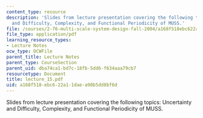 ```yaml
---
content_type: resource
description: 'Slides from lecture presentation covering the following topics: Uncertainty
  and Difficulty, Complexity, and Functional Periodicity of MUSS.'
file: /courses/2-76-multi-scale-system-design-fall-2004/a168f518ebc622a11daea90b5dd8bf6d_lecture_15.pdf
file_type: application/pdf
learning_resource_types:
- Lecture Notes
ocw_type: OCWFile
parent_title: Lecture Notes
parent_type: CourseSection
parent_uid: dba74ca1-bd7c-18fb-5dd6-f634aaa79cb7
resourcetype: Document
title: lecture_15.pdf
uid: a168f518-ebc6-22a1-1dae-a90b5dd8bf6d
---
```

Slides from lecture presentation covering the following topics: Uncertainty and Difficulty, Complexity, and Functional Periodicity of MUSS.

